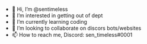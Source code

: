 - 👋 Hi, I’m @sentimeless
- 👀 I’m interested in getting out of dept
- 🌱 I’m currently learning coding
- 💞️ I’m looking to collaborate on discors bots/websites
- 📫 How to reach me, Discord: sen_timeless#0001
